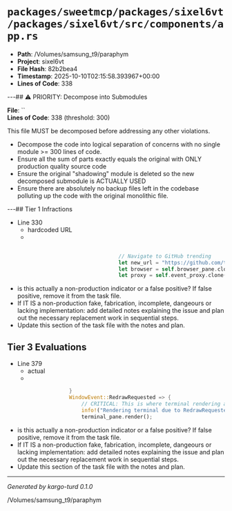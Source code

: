 # `packages/sweetmcp/packages/sixel6vt/packages/sixel6vt/src/components/app.rs`

- **Path**: /Volumes/samsung_t9/paraphym
- **Project**: sixel6vt
- **File Hash**: 82b2bea4  
- **Timestamp**: 2025-10-10T02:15:58.393967+00:00  
- **Lines of Code**: 338

---## ⚠️ PRIORITY: Decompose into Submodules

**File**: ``  
**Lines of Code**: 338 (threshold: 300)

This file MUST be decomposed before addressing any other violations.

- Decompose the code into logical separation of concerns with no single module >= 300 lines of code. 
- Ensure all the sum of parts exactly equals the original with ONLY production quality source code
- Ensure the original "shadowing" module is deleted so the new decomposed submodule is ACTUALLY USED
- Ensure there are absolutely no backup files left in the codebase polluting up the code with the original monolithic file.

---## Tier 1 Infractions 


- Line 330
  - hardcoded URL
  - 

```rust
                                    
                                    // Navigate to GitHub trending
                                    let new_url = "https://github.com/trending";
                                    let browser = self.browser_pane.clone();
                                    let proxy = self.event_proxy.clone();
```

- is this actually a non-production indicator or a false positive? If false positive, remove it from the task file.
- If IT IS a non-production fake, fabrication, incomplete, dangeours or lacking implementation: add detailed notes explaining the issue and plan out the necessary replacement work in sequential steps. 
- Update this section of the task file with the notes and plan.

## Tier 3 Evaluations


- Line 379
  - actual
  - 

```rust
                    }
                    WindowEvent::RedrawRequested => {
                        // CRITICAL: This is where terminal rendering actually happens
                        info!("Rendering terminal due to RedrawRequested");
                        terminal_pane.render();
```

- is this actually a non-production indicator or a false positive? If false positive, remove it from the task file.
- If IT IS a non-production fake, fabrication, incomplete, dangeours or lacking implementation: add detailed notes explaining the issue and plan out the necessary replacement work in sequential steps. 
- Update this section of the task file with the notes and plan.

---

*Generated by kargo-turd 0.1.0*

/Volumes/samsung_t9/paraphym